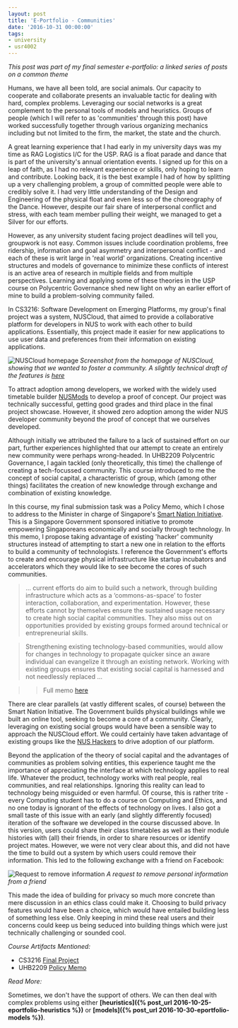 ```yaml
---
layout: post
title: 'E-Portfolio - Communities'
date: '2016-10-31 00:00:00'
tags:
- university
- usr4002
---
```


*This post was part of my final semester e-portfolio: a linked series of posts on a common theme*

Humans, we have all been told, are social animals. Our capacity to cooperate and collaborate presents an invaluable tactic for dealing with hard, complex problems. Leveraging our social networks is a great complement to the personal tools of models and heuristics. Groups of people (which I will refer to as 'communities' through this post) have worked successfully together through various organizing mechanics including but not limited to the firm, the market, the state and the church.

A great learning experience that I had early in my university days was my time as RAG Logistics I/C for the USP. RAG is a float parade and dance that is part of the university's annual orientation events. I signed up for this on a leap of faith, as I had no relevant experience or skills, only hoping to learn and contribute. Looking back, it is the best example I had of how by splitting up a very challenging problem, a group of committed people were able to credibly solve it. I had very little understanding of the Design and Engineering of the physical float and even less so of the choreography of the Dance. However, despite our fair share of interpersonal conflict and stress, with each team member pulling their weight, we managed to get a Silver for our efforts.

However, as any university student facing project deadlines will tell you, groupwork is not easy. Common issues include coordination problems, free ridership, information and goal asymmetry and interpersonal conflict - and each of these is writ large in 'real world' organizations. Creating incentive structures and models of governance to minimize these conflicts of interest is an active area of research in multiple fields and from multiple perspectives. Learning and applying some of these theories in the USP course on Polycentric Governance shed new light on why an earlier effort of mine to build a problem-solving community failed.

In CS3216: Software Development on Emerging Platforms, my group's final project was a system, NUSCloud, that aimed to provide a collaborative platform for developers in NUS to work with each other to build applications. Essentially, this project made it easier for new applications to use user data and preferences from their information on existing applications.

![NUSCloud homepage](https://blog.nus.edu.sg/mohanjishnu/files/2016/10/NUSCloudHome2-2jzeiy0-1024x487.png)
*Screenshot from the homepage of NUSCloud, showing that we wanted to foster a community. A slightly technical draft of the features is [here](https://docs.google.com/document/d/1oIP-LWrlqTZTvDcRIZ_rIH65yd3EA958rrj3MxXmW5c/edit?usp=sharing)*

To attract adoption among developers, we worked with the widely used timetable builder [NUSMods](https://www.nusmods.com) to develop a proof of concept. Our project was technically successful, getting good grades and third place in the final project showcase. However, it showed zero adoption among the wider NUS developer community beyond the proof of concept that we ourselves developed.

Although initially we attributed the failure to a lack of sustained effort on our part, further experiences highlighted that our attempt to create an entirely new community were perhaps wrong-headed. In UHB2209 Polycentric Governance, I again tackled (only theoretically, this time) the challenge of creating a tech-focussed community. This course introduced to me the concept of social capital, a characteristic of group, which (among other things) facilitates the creation of new knowledge through exchange and combination of existing knowledge.

In this course, my final submission task was a Policy Memo, which I chose to address to the Minister in charge of Singapore's [Smart Nation Initiative](http://www.smartnation.sg/). This is a Singapore Government sponsored initiative to promote empowering Singaporeans economically and socially through technology. In this memo, I propose taking advantage of existing 'hacker' community structures instead of attempting to start a new one in relation to the efforts to build a community of technologists. I reference the Government's efforts to create and encourage physical infrastructure like startup incubators and accelerators which they would like to see become the cores of such communities.

>... current efforts do aim to build such a network, through building infrastructure which acts as a ‘commons-as-space’ to foster interaction, collaboration, and experimentation. However, these efforts cannot by themselves ensure the sustained usage necessary to create high social capital communities. They also miss out on opportunities provided by existing groups formed around technical or entrepreneurial skills.

>Strengthening existing technology-based communities, would allow for changes in technology to propagate quicker since an aware individual can evangelize it through an existing network. Working with existing groups ensures that existing social capital is harnessed and not needlessly replaced ...

> > Full memo [here](https://drive.google.com/file/d/0B9ft2Ua3ZkxQLUNKUDVZMjdlLW8/view?usp=sharing)

There are clear parallels (at vastly different scales, of course) between the Smart Nation Initiative. The Government builds physical buildings while we built an online tool, seeking to become a core of a community. Clearly, leveraging on existing social groups would have been a sensible way to approach the NUSCloud effort. We could certainly have taken advantage of existing groups like the [NUS Hackers](http://nushackers.org) to drive adoption of our platform.

Beyond the application of the theory of social capital and the advantages of communities as problem solving entities, this experience taught me the importance of appreciating the interface at which technology applies to real life. Whatever the product, technology works with real people, real communities, and real relationships. Ignoring this reality can lead to technology being misguided or even harmful. Of course, this is rather trite - every Computing student has to do a course on Computing and Ethics, and no one today is ignorant of the effects of technology on lives. I also got a small taste of this issue with an early (and slightly differently focused) iteration of the software we developed in the course discussed above. In this version, users could share their class timetables as well as their module histories with (all) their friends, in order to share resources or identify project mates. However, we were not very clear about this, and did not have the time to build out a system by which users could remove their information. This led to the following exchange with a friend on Facebook:

![Request to remove information](https://blog.nus.edu.sg/mohanjishnu/files/2016/10/Capture-6-28k9zex.jpg)
*A request to remove personal information from a friend*

This made the idea of building for privacy so much more concrete than mere discussion in an ethics class could make it. Choosing to build privacy features would have been a choice, which would have entailed building less of something less else. Only keeping in mind these real users and their concerns could keep us being seduced into building things which were just technically challenging or sounded cool.

*Course Artifacts Mentioned:*

  * CS3216 [Final Project](https://docs.google.com/document/d/1oIP-LWrlqTZTvDcRIZ_rIH65yd3EA958rrj3MxXmW5c/edit?usp=sharing)
  * UHB2209 [Policy Memo](https://drive.google.com/file/d/0B9ft2Ua3ZkxQLUNKUDVZMjdlLW8/view?usp=sharing)

*Read More:*

Sometimes, we don't have the support of others. We can then deal with complex problems using either **[heuristics]({% post_url 2016-10-25-eportfolio-heuristics %})** or **[models]({% post_url 2016-10-30-eportfolio-models %})**.